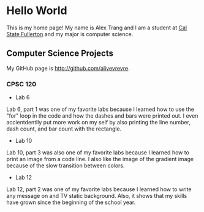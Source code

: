 # Hello World

This is my home page! My name is Alex Trang and I am a student at [Cal State Fullerton](http://www.fullerton.edu/) and my major is computer science.

## Computer Science Projects

My GitHub page is http://github.com/alivevrevre.

### CPSC 120

* Lab 6

Lab 6, part 1 was one of my favorite labs because I learned how to use the "for" loop in the code and how the dashes and bars were printed out. I even accientdentlly put more work on my self by also printing the line number, dash count, and bar count with the rectangle.

* Lab 10

Lab 10, part 3 was also one of my favorite labs because I learned how to print an image from a code line. I also like the image of the gradient image because of the slow transition between colors.

* Lab 12

Lab 12, part 2 was one of my favorite labs because I learned how to write any message on and TV static background. Also, it shows that my skills have grown since the beginning of the school year.
